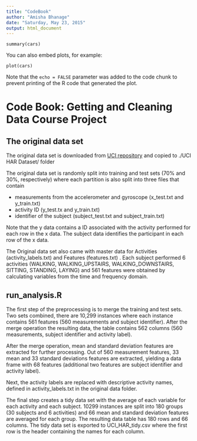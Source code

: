 ```yaml
---
title: "CodeBook"
author: "Amisha Bhanage"
date: "Saturday, May 23, 2015"
output: html_document
---
```



```{r}
summary(cars)
```

You can also embed plots, for example:

```{r, echo=FALSE}
plot(cars)
```

Note that the `echo = FALSE` parameter was added to the code chunk to prevent printing of the R code that generated the plot.


# Code Book: Getting and Cleaning Data Course Project 

## The original data set

The original data set is downloaded from [UCI repository](https://d396qusza40orc.cloudfront.net/getdata%2Fprojectfiles%2FUCI%20HAR%20Dataset.zip) and copied to ./UCI HAR Dataset/ folder

The original data set is randomly split into training and test sets (70% and 30%, respectively) where each partition is also split into three files that contain

- measurements from the accelerometer and gyroscope (x_test.txt and y_train.txt)
- activity ID (y_test.tx and y_train.txt)
- identifier of the subject (subject_test.txt and subject_train.txt)

Note that the y data contains a ID associated with the activity performed for each row in the x data. The subject data identifies the participant in each row of the x data.

The Original data set also came with master data for Activities (activity_labels.txt) and Features (features.txt) . Each subject performed 6 activities (WALKING, WALKING_UPSTAIRS, WALKING_DOWNSTAIRS, SITTING, STANDING, LAYING) and 561 features were obtained by calculating variables from the time and frequency domain.

## run_analysis.R 

The first step of the preprocessing is to merge the training and test sets. Two sets combined, there are 10,299 instances where each instance contains 561 features (560 measurements and subject identifier). After the merge operation the resulting data, the table contains 562 columns (560 measurements, subject identifier and activity label).

After the merge operation, mean and standard deviation features are extracted for further processing. Out of 560 measurement features, 33 mean and 33 standard deviations features are extracted, yielding a data frame with 68 features (additional two features are subject identifier and activity label).

Next, the activity labels are replaced with descriptive activity names, defined in activity_labels.txt in the original data folder.

The final step creates a tidy data set with the average of each variable for each activity and each subject. 10299 instances are split into 180 groups (30 subjects and 6 activities) and 66 mean and standard deviation features are averaged for each group. The resulting data table has 180 rows and 66 columns. The tidy data set is exported to UCI_HAR_tidy.csv where the first row is the header containing the names for each column.
